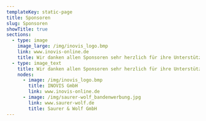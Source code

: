 ```yaml
---
templateKey: static-page
title: Sponsoren
slug: Sponsoren
showTitle: true
sections:
  - type: image
    image_large: /img/inovis_logo.bmp
    link: www.inovis-online.de
    title: Wir danken allen Sponsoren sehr herzlich für ihre Unterstützung !
  - type: image_text
    title: Wir danken allen Sponsoren sehr herzlich für ihre Unterstützung !
    nodes:
      - image: /img/inovis_logo.bmp
        title: INOVIS GmbH
        link: www.inovis-online.de
      - image: /img/saurer-wolf_bandenwerbung.jpg
        link: www.saurer-wolf.de
        title: Saurer & Wolf GmbH
---
```


